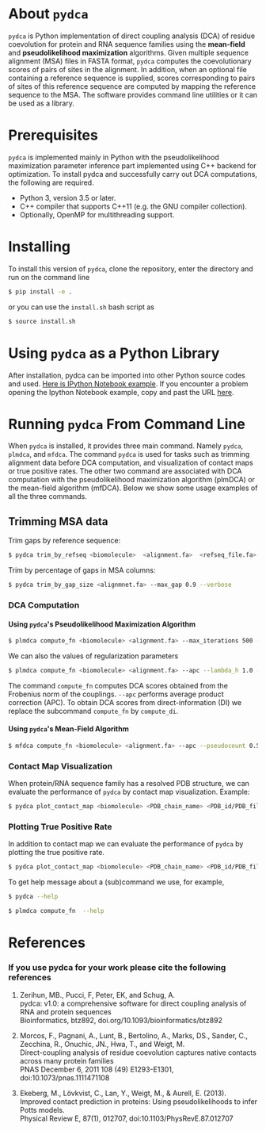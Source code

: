 # About `pydca`
`pydca` is Python implementation of direct coupling analysis (DCA) of residue coevolution for protein and RNA sequence families using the **__mean-field__** and **__pseudolikelihood maximization__** algorithms. Given multiple sequence alignment (MSA) files in FASTA format, `pydca` computes the coevolutionary scores of pairs of sites in the alignment. In addition, when an optional file containing a reference sequence is supplied, scores corresponding to pairs of sites of this reference sequence are computed by mapping the reference sequence to the MSA. The software provides command line utilities or it can be used as a library. 

# Prerequisites
`pydca` is implemented mainly in Python with the pseudolikelihood maximization parameter inference part implemented using C++ backend for optimization. To install pydca and successfully carry out DCA computations, the following are required. 
* Python 3, version 3.5 or later.
* C++ compiler that supports C++11 (e.g. the GNU compiler collection).
* Optionally, OpenMP for multithreading support.


# Installing
To install this version of `pydca`, clone the repository, enter the directory and run on the command line
```bash
$ pip install -e .
```
or you can use the `install.sh` bash script as 
```bash 
$ source install.sh
```

# Using `pydca` as a Python Library
After installation, pydca can be imported into other Python source codes and used. 
[Here is IPython Notebook example](https://github.com/KIT-MBS/pydca/blob/master/examples/pydca_demo.ipynb). 
If you encounter a problem opening the Ipython Notebook example, copy and past the URL [here](https://nbviewer.jupyter.org/).

# Running `pydca` From Command Line
When `pydca` is installed, it provides three main command. Namely `pydca`, `plmdca`, and `mfdca`. 
The command `pydca` is used for tasks such as trimming alignment data before DCA computation, and 
visualization of contact maps or true positive rates. The other two command are associated with 
DCA computation with the pseudolikelihood maximization algorithm (plmDCA) or the mean-field algorithm (mfDCA).
Below we show some usage examples of all the three commands.
## Trimming MSA data 
Trim gaps by reference sequence:
```bash
$ pydca trim_by_refseq <biomolecule>  <alignment.fa>  <refseq_file.fa> --remove_all_gaps --verbose
```
Trim by percentage of gaps in MSA columns:
```bash 
$ pydca trim_by_gap_size <alignmnet.fa> --max_gap 0.9 --verbose
```
### DCA Computation
#### Using `pydca`'s Pseudolikelihood Maximization Algorithm
```bash 
$ plmdca compute_fn <biomolecule> <alignment.fa> --max_iterations 500 --num_threads 6 --apc --verbose 
```
We can also the values of regularization parameters 
```bash
$ plmdca compute_fn <biomolecule> <alignment.fa> --apc --lambda_h 1.0 --lambda_J 50.0 --verbose 
```
The command `compute_fn` computes DCA scores obtained from the Frobenius norm of the couplings. `--apc` performs
average product correction (APC). To obtain DCA scores from direct-information (DI) we replace the subcommand 
`compute_fn` by `compute_di`. 
#### Using `pydca`'s Mean-Field Algorithm 
```bash
$ mfdca compute_fn <biomolecule> <alignment.fa> --apc --pseudocount 0.5 --verbose
```
### Contact Map Visualization 
When protein/RNA sequence family has a resolved PDB structure, we can evaluate the 
performance of `pydca` by contact map visualization. Example:
```bash
$ pydca plot_contact_map <biomolecule> <PDB_chain_name> <PDB_id/PDB_file.PDB> <refseq.fa> <DCA_file.txt> --verbose  
```
### Plotting True Positive Rate
In addition to contact map we can evaluate the performance of `pydca` by plotting 
the true positive rate. 
```bash
$ pydca plot_contact_map <biomolecule> <PDB_chain_name> <PDB_id/PDB_file.PDB> <refseq.fa> <DCA_file.txt> --verbose
```
To get help message about a (sub)command  we use, for example, 
```bash
$ pydca --help
```
```bash
$ plmdca compute_fn  --help
```

# References
### If you use pydca for your work please cite the following references
1. Zerihun, MB., Pucci, F, Peter, EK, and Schug, A. <br>
pydca: v1.0: a comprehensive software for direct coupling analysis of RNA and protein sequences <br>
 Bioinformatics, btz892, doi.org/10.1093/bioinformatics/btz892

2. Morcos, F., Pagnani, A., Lunt, B., Bertolino, A., Marks, DS., Sander, C., Zecchina, R., Onuchic, JN., Hwa, T., and Weigt, M. <br>
Direct-coupling analysis of residue coevolution captures native contacts across many protein families <br>
PNAS December 6, 2011 108 (49) E1293-E1301, doi:10.1073/pnas.1111471108

2. Ekeberg, M., Lövkvist, C., Lan, Y., Weigt, M., & Aurell, E. (2013). <br>
Improved contact prediction in proteins: Using pseudolikelihoods to infer Potts models. <br>
Physical Review E, 87(1), 012707, doi:10.1103/PhysRevE.87.012707

